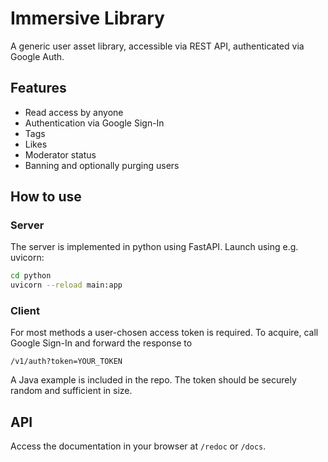 # Immersive Library

A generic user asset library, accessible via REST API, authenticated via Google Auth.

## Features

* Read access by anyone
* Authentication via Google Sign-In
* Tags
* Likes
* Moderator status
* Banning and optionally purging users

## How to use

### Server

The server is implemented in python using FastAPI. Launch using e.g. uvicorn:

```sh
cd python
uvicorn --reload main:app
```

### Client

For most methods a user-chosen access token is required. To acquire, call Google Sign-In and forward the response to

```
/v1/auth?token=YOUR_TOKEN
```

A Java example is included in the repo. The token should be securely random and sufficient in size.

## API

Access the documentation in your browser at `/redoc` or `/docs`.